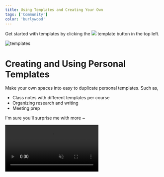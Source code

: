 ```yaml
---
title: Using Templates and Creating Your Own
tags: ['Community']
color: 'burlywood'
---
```

<span>Get started with templates by clicking the <img src="/assets/templates.svg" class="icon templates"></span> template button in the top left.</span>

![templates](https://updates.kinopio.club/templates-dialog.png)

# Creating and Using Personal Templates

Make your own spaces into easy to duplicate personal templates. Such as,

- Class notes with different templates per course
- Organizing research and writing
- Meeting prep

I'm sure you'll surprise me with more ~

<video autoplay loop muted playsinline>
  <source src="https://updates.kinopio.club/toggle-personal-template.mp4">
</video>
